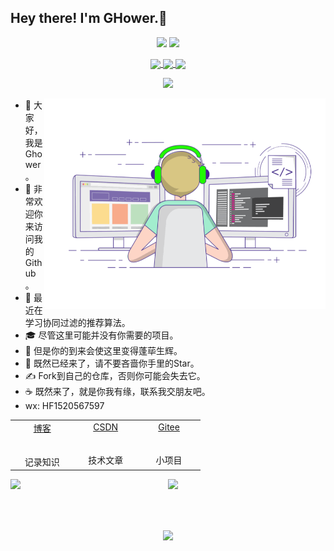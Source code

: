 <h2> Hey there! I'm GHower.👋</h2>

<!-- 
**GHower/GHower** is a ✨ _special_ ✨ repository because its `README.md` (this file) appears on your GitHub profile.

Here are some ideas to get you started:

![Anurag's GitHub stats](https://github-readme-stats.vercel.app/api?username=anuraghazra)

![Anurag's GitHub stats](https://github-readme-stats.vercel.app/api?username=anuraghazra&hide=contribs,prs)

![Anurag's GitHub stats](https://github-readme-stats.vercel.app/api?username=anuraghazra&count_private=true)

![Anurag's GitHub stats](https://github-readme-stats.vercel.app/api?username=anuraghazra&show_icons=true)

![Anurag's GitHub stats](https://github-readme-stats.vercel.app/api?username=GHower&show_icons=true&theme=radical)
-->

<p align = "center">
    <img src = "https://github-readme-stats.vercel.app/api?username=Ghower&count_private=true&show_icons=true&theme=tokyonight&line_height=27"/>
    <img src = "https://github-readme-stats.vercel.app/api/top-langs/?username=GHower&theme=tokyonight&hide=less,html"/>
</p>

<p align = "center">
    <a href="https://github.com/GHower/leetcodeLearn">
      <img align="center" src="https://github-readme-stats.vercel.app/api/pin/?username=Ghower&repo=ghSmall&theme=tokyonight" />
    </a>
    <a href="https://github.com/GHower/leetcodeLearn">
      <img align="center" src="https://github-readme-stats.vercel.app/api/pin/?username=Ghower&repo=CfNovel&theme=tokyonight" />
    </a>
    <a href="https://github.com/GHower/leetcodeLearn">
      <img align="center" src="https://github-readme-stats.vercel.app/api/pin/?username=Ghower&repo=leetcodeLearn&theme=tokyonight" />
    </a>
</p>

<p align = "center">
 <img src="https://activity-graph.herokuapp.com/graph?username=Ghower&theme=redical">
</p>

<img align="right" alt="GIF" src="https://raw.githubusercontent.com/devSouvik/devSouvik/master/gif3.gif" width="450"/>


- 🔭 大家好，我是Ghower。
- 🤔 非常欢迎你来访问我的Github。
- 🌱 最近在学习协同过滤的推荐算法。
- 🎓 尽管这里可能并没有你需要的项目。
- 💼 但是你的到来会使这里变得蓬荜生辉。
- 🌱 既然已经来了，请不要吝啬你手里的Star。
- ✍ Fork到自己的仓库，否则你可能会失去它。
- ☕ 既然来了，就是你我有缘，联系我交朋友吧。
- wx: HF1520567597 

<table>
  <tbody>
    <tr valign="top">
      <td width="23%" align="center">
       <a href="https://ghower.ltd">博客</a>
       <br><br><br>
       记录知识
      </td>
      <td width="23%" align="center">
       <a href="https://blog.csdn.net/weixin_40877427?spm=1000.2115.3001.5343">CSDN</a>
       <br><br><br>
       技术文章
     </td>
      <td width="23%" align="center">
       <a href="https://gitee.com/GHower">Gitee</a>
       <br><br><br>
       小项目
     </td>
    </tr>
  </tbody>
</table>

<p align = "center">
  <img align = "left" src = "https://github-readme-streak-stats.herokuapp.com/?user=Ghower&theme=tokyonight" width="45%">
  <img align = "right" src = "https://github-profile-trophy.vercel.app/?username=Ghower&theme=tokyonight" width="50%" >
</p>

<br><br><br><br>
<p align = "center" >
  <img src = "https://komarev.com/ghpvc/?username=Ghower" >
</p>
